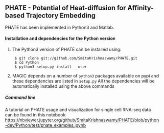 PHATE  - Potential of Heat-diffusion for Affinity-based Trajectory Embedding
-------------------------------------------------------

PHATE has been implemented in Python3 and Matlab.

#### Installation and dependencies for the Python version
1. The Python3 version of PHATE can be installed using:

        $ git clone git://github.com/SmitaKrishnaswamy/PHATE.git
        $ cd Python
        $ python3 setup.py install --user

2. MAGIC depends on a number of `python3` packages available on pypi and these dependencies are listed in `setup.py`
All the dependencies will be automatically installed using the above commands

##### Command line
A tutorial on PHATE usage and visualization for single cell RNA-seq data can be found in this notebook: https://nbviewer.jupyter.org/github/SmitaKrishnaswamy/PHATE/blob/python-dev/Python/test/phate_examples.ipynb
